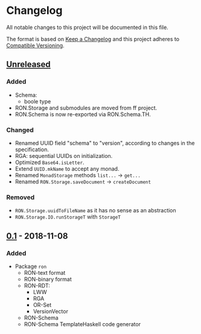# Changelog
All notable changes to this project will be documented in this file.

The format is based on [Keep a Changelog](https://keepachangelog.com/en/1.0.0)
and this project adheres to
[Compatible Versioning](https://github.com/staltz/comver).

## [Unreleased]
### Added
- Schema:
  - boole type
- RON.Storage and submodules are moved from ff project.
- RON.Schema is now re-exported via RON.Schema.TH.

### Changed
- Renamed UUID field "schema" to "version", according to changes in the
  specification.
- RGA: sequential UUIDs on initialization.
- Optimized `Base64.isLetter`.
- Extend `UUID.mkName` to accept any monad.
- Renamed `MonadStorage` methods `list...` -> `get...`
- Renamed `RON.Storage.saveDocument` -> `createDocument`

### Removed
- `RON.Storage.uuidToFileName` as it has no sense as an abstraction
- `RON.Storage.IO.runStorageT` with `StorageT`

## [0.1] - 2018-11-08
### Added
- Package `ron`
  - RON-text format
  - RON-binary format
  - RON-RDT:
    - LWW
    - RGA
    - OR-Set
    - VersionVector
  - RON-Schema
  - RON-Schema TemplateHaskell code generator

[Unreleased]: https://github.com/ff-notes/ff/compare/v0.1...HEAD
[0.1]: https://github.com/ff-notes/ff/tree/v0.1
